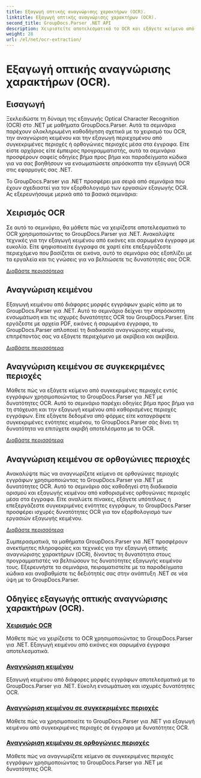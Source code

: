 ```yaml
---
title: Εξαγωγή οπτικής αναγνώρισης χαρακτήρων (OCR).
linktitle: Εξαγωγή οπτικής αναγνώρισης χαρακτήρων (OCR).
second_title: GroupDocs.Parser .NET API
description: Χειριστείτε αποτελεσματικά το OCR και εξάγετε κείμενο από εικόνες και έγγραφα με το GroupDocs.Parser για .NET. Βελτιώστε τις δυνατότητές σας OCR σήμερα!
weight: 28
url: /el/net/ocr-extraction/
---
```


# Εξαγωγή οπτικής αναγνώρισης χαρακτήρων (OCR).


## Εισαγωγή

Ξεκλειδώστε τη δύναμη της εξαγωγής Optical Character Recognition (OCR) στο .NET με μαθήματα GroupDocs.Parser. Αυτά τα σεμινάρια παρέχουν ολοκληρωμένη καθοδήγηση σχετικά με το χειρισμό του OCR, την αναγνώριση κειμένου και την εξαγωγή περιεχομένου από συγκεκριμένες περιοχές ή ορθογώνιες περιοχές μέσα στα έγγραφα. Είτε είστε αρχάριος είτε έμπειρος προγραμματιστής, αυτά τα σεμινάρια προσφέρουν σαφείς οδηγίες βήμα προς βήμα και παραδείγματα κώδικα για να σας βοηθήσουν να ενσωματώσετε απρόσκοπτα την εξαγωγή OCR στις εφαρμογές σας .NET.

Το GroupDocs.Parser για .NET προσφέρει μια σειρά από σεμινάρια που έχουν σχεδιαστεί για τον εξορθολογισμό των εργασιών εξαγωγής OCR. Ας εξερευνήσουμε μερικά από τα βασικά σεμινάρια:

## Χειρισμός OCR
Σε αυτό το σεμινάριο, θα μάθετε πώς να χειρίζεστε αποτελεσματικά το OCR χρησιμοποιώντας το GroupDocs.Parser για .NET. Ανακαλύψτε τεχνικές για την εξαγωγή κειμένου από εικόνες και σαρωμένα έγγραφα με ευκολία. Είτε ψηφιοποιείτε έγγραφα σε χαρτί είτε επεξεργάζεστε περιεχόμενο που βασίζεται σε εικόνα, αυτό το σεμινάριο σάς εξοπλίζει με τα εργαλεία και τις γνώσεις για να βελτιώσετε τις δυνατότητές σας OCR.

[Διαβάστε περισσότερα](./handling-ocr/)

## Αναγνώριση κειμένου
Εξαγωγή κειμένου από διάφορες μορφές εγγράφων χωρίς κόπο με το GroupDocs.Parser για .NET. Αυτό το σεμινάριο δείχνει την απρόσκοπτη ενσωμάτωση και τις ισχυρές δυνατότητες OCR του GroupDocs.Parser. Είτε εργάζεστε με αρχεία PDF, εικόνες ή σαρωμένα έγγραφα, το GroupDocs.Parser απλοποιεί τη διαδικασία αναγνώρισης κειμένου, επιτρέποντάς σας να εξάγετε περιεχόμενο με ακρίβεια και ακρίβεια.

[Διαβάστε περισσότερα](./recognizing-text/)

## Αναγνώριση κειμένου σε συγκεκριμένες περιοχές
Μάθετε πώς να εξάγετε κείμενο από συγκεκριμένες περιοχές εντός εγγράφων χρησιμοποιώντας το GroupDocs.Parser για .NET με δυνατότητες OCR. Αυτό το σεμινάριο παρέχει οδηγίες βήμα προς βήμα για τη στόχευση και την εξαγωγή κειμένου από καθορισμένες περιοχές εγγράφων. Είτε εξάγετε δεδομένα από φόρμες είτε καταγράφετε συγκεκριμένες ενότητες κειμένου, το GroupDocs.Parser σάς δίνει τη δυνατότητα να επιτύχετε ακριβή αποτελέσματα με το OCR.

[Διαβάστε περισσότερα](./recognizing-text-in-specific-areas/)

## Αναγνώριση κειμένου σε ορθογώνιες περιοχές
Ανακαλύψτε πώς να αναγνωρίζετε κείμενο σε ορθογώνιες περιοχές εγγράφων χρησιμοποιώντας το GroupDocs.Parser για .NET με δυνατότητες OCR. Αυτό το σεμινάριο σάς καθοδηγεί στη διαδικασία ορισμού και εξαγωγής κειμένου από καθορισμένες ορθογώνιες περιοχές μέσα στα έγγραφα. Είτε αναλύετε πίνακες, εξάγετε υπότιτλους ή επεξεργάζεστε συγκεκριμένες ενότητες εγγράφων, το GroupDocs.Parser προσφέρει ισχυρές δυνατότητες OCR για τον εξορθολογισμό των εργασιών εξαγωγής κειμένου.

[Διαβάστε περισσότερα](./recognizing-text-in-rectangular-regions/)

Συμπερασματικά, τα μαθήματα GroupDocs.Parser για .NET προσφέρουν ανεκτίμητες πληροφορίες και τεχνικές για την εξαγωγή οπτικής αναγνώρισης χαρακτήρων (OCR), δίνοντας τη δυνατότητα στους προγραμματιστές να βελτιώσουν τις δυνατότητες εξαγωγής κειμένου τους. Εξερευνήστε τα σεμινάρια, πειραματιστείτε με τα παραδείγματα κώδικα και αναβαθμίστε τις δεξιότητές σας στην ανάπτυξη .NET σε νέα ύψη με το GroupDocs.Parser.
## Οδηγίες εξαγωγής οπτικής αναγνώρισης χαρακτήρων (OCR).
### [Χειρισμός OCR](./handling-ocr/)
Μάθετε πώς να χειρίζεστε το OCR χρησιμοποιώντας το GroupDocs.Parser για .NET. Εξαγωγή κειμένου από εικόνες και σαρωμένα έγγραφα αποτελεσματικά.
### [Αναγνώριση κειμένου](./recognizing-text/)
Εξαγωγή κειμένου από διάφορες μορφές εγγράφων αποτελεσματικά με το GroupDocs.Parser για .NET. Εύκολη ενσωμάτωση και ισχυρές δυνατότητες OCR.
### [Αναγνώριση κειμένου σε συγκεκριμένες περιοχές](./recognizing-text-in-specific-areas/)
Μάθετε πώς να χρησιμοποιείτε το GroupDocs.Parser για .NET για εξαγωγή κειμένου από συγκεκριμένες περιοχές σε έγγραφα με δυνατότητες OCR.
### [Αναγνώριση κειμένου σε ορθογώνιες περιοχές](./recognizing-text-in-rectangular-regions/)
Μάθετε πώς να αναγνωρίζετε κείμενο σε συγκεκριμένες περιοχές εγγράφων χρησιμοποιώντας το GroupDocs.Parser για .NET με δυνατότητες OCR.
